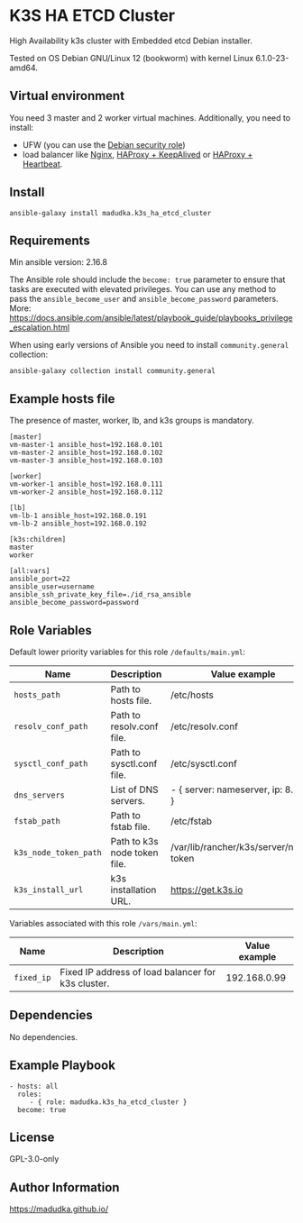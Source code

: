 K3S HA ETCD Cluster
=========

High Availability k3s cluster with Embedded etcd Debian installer.

Tested on OS Debian GNU/Linux 12 (bookworm) with kernel Linux 6.1.0-23-amd64.

Virtual environment
-------------------
You need 3 master and 2 worker virtual machines.
Additionally, you need to install:
- UFW (you can use the [Debian security role](https://galaxy.ansible.com/ui/standalone/roles/madudka/debian_security/)) 
- load balancer like [Nginx](https://galaxy.ansible.com/ui/standalone/roles/madudka/nginx/), [HAProxy + KeepAlived](https://galaxy.ansible.com/ui/standalone/roles/madudka/haproxy-keepalived/) or [HAProxy + Heartbeat](https://galaxy.ansible.com/ui/standalone/roles/madudka/haproxy-heartbeat/).

Install
-------
```
ansible-galaxy install madudka.k3s_ha_etcd_cluster
```

Requirements
------------
Min ansible version: 2.16.8

The Ansible role should include the `become: true` parameter to ensure that tasks are executed with elevated privileges.
You can use any method to pass the `ansible_become_user` and `ansible_become_password` parameters.
More: https://docs.ansible.com/ansible/latest/playbook_guide/playbooks_privilege_escalation.html

When using early versions of Ansible you need to install `community.general` collection:

```
ansible-galaxy collection install community.general
```

Example hosts file
----------
The presence of master, worker, lb, and k3s groups is mandatory.

    [master]
    vm-master-1 ansible_host=192.168.0.101
    vm-master-2 ansible_host=192.168.0.102
    vm-master-3 ansible_host=192.168.0.103
    
    [worker]
    vm-worker-1 ansible_host=192.168.0.111
    vm-worker-2 ansible_host=192.168.0.112
    
    [lb]
    vm-lb-1 ansible_host=192.168.0.191
    vm-lb-2 ansible_host=192.168.0.192
    
    [k3s:children]
    master
    worker
    
    [all:vars]
    ansible_port=22
    ansible_user=username
    ansible_ssh_private_key_file=./id_rsa_ansible 
    ansible_become_password=password

Role Variables
--------------
Default lower priority variables for this role `/defaults/main.yml`:

| Name                  | Description                  | Value example                          |
| --------------------- | ---------------------------- | -------------------------------------- |
| `hosts_path`          | Path to hosts file.          | /etc/hosts                             |
| `resolv_conf_path`    | Path to resolv.conf file.    | /etc/resolv.conf                       |
| `sysctl_conf_path`    | Path to sysctl.conf file.    | /etc/sysctl.conf                       |
| `dns_servers`         | List of DNS servers.         | - { server: nameserver, ip: 8.8.8.8 }  |
| `fstab_path`          | Path to fstab file.          | /etc/fstab                             |
| `k3s_node_token_path` | Path to k3s node token file. | /var/lib/rancher/k3s/server/node-token |
| `k3s_install_url`     | k3s installation URL.        | https://get.k3s.io                     |


Variables associated with this role `/vars/main.yml`:

| Name       | Description                                        | Value example |
| ---------- | -------------------------------------------------- | ------------- |
| `fixed_ip` | Fixed IP address of load balancer for k3s cluster. | 192.168.0.99  |

Dependencies
------------

No dependencies.

Example Playbook
----------------

    - hosts: all
      roles:
         - { role: madudka.k3s_ha_etcd_cluster }
      become: true

License
-------

GPL-3.0-only

Author Information
------------------

https://madudka.github.io/